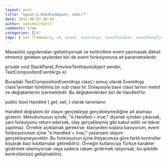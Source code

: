 ```yaml
---
layout: post
title: "&quot;e.Handled&quot; nedir?"
date: 2015-06-07 08:49
author: semihkirdinli
comments: true
categories: [C#]
tags: [.net framework, c#, event, eventargs, eventhandler, eventhandling]
---
```

Masaüstü uygulamaları geliştiriyorsak ve kontrollere event yazmışsak dikkat etmemiz gereken şeylerden biri de event fonksiyonuna ait parametrelerdir.

private void StackPanel_PreviewTextInput(object sender, TextCompositionEventArgs e)

Buradaki TextCompositionEventArgs class'ı sonuç olarak EventArgs class'larından türetilmiş bir sub class'tır. Dolayısıyla base class'larının metot ve değişkenlerini içermektedir. Bu değişkenlerden biri de Handled'tır.

public bool Handled { get; set; } olarak tanımlanır.

Handled değişkeni bir olayın gerçekleşip gerçekleşmediğine ait atamayı gösterir. Metodumuzun içinde, "e.Handled = true;" diyerek içinden çıkarsak, yani fonksiyonu return edersek, olay gerçekleşmiş gibi kabul edilir ve tekrar yapılmaz. Örnekle açıklamak gerekirse: klavyeden tuşlara basıyorum, event fonksiyonunun içine "e.Handled = true;" yazarsam olayım gerçekleşmeyecektir. Bu fonksiyonun içine ihtiyacımıza göre farklı kontroller koyarak bazı kısıtlamalar getirebiliriz. Örneğin kullanıcıya Türkçe karakter girdirmek istemiyorsak veya sadece rakam girdirmek istiyorsak, bu şekilde kontrolümüzü geliştirebiliriz.

